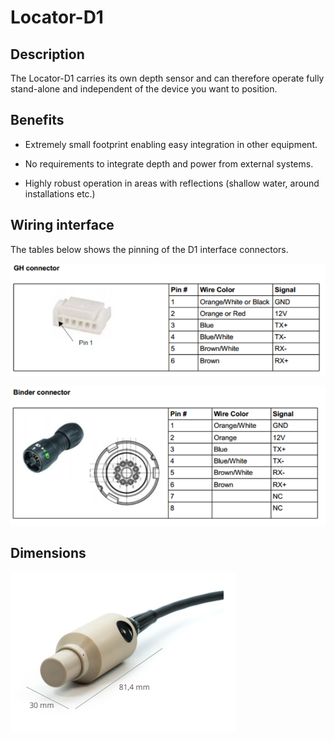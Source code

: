# Locator-D1

## Description

The Locator-D1 carries its own depth sensor and can therefore operate fully stand-alone and independent of the device you want to position.

## Benefits

* Extremely small footprint enabling easy integration in other equipment.

* No requirements to integrate depth and power from external systems.

* Highly robust operation in areas with reflections (shallow water, around installations etc.)

## Wiring interface

The tables below shows the pinning of the D1 interface connectors.

![d1_connector_gh](../img/d1_connector_gh.png)

![d1_connector_binder](../img/d1_connector_binder.png)

## Dimensions

![d1_dimensions](../img/d1_dimensions.png)
